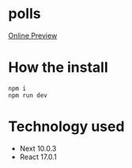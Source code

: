 # polls
[Online Preview](https://polls-nine.vercel.app "Online Preview")

# How the install
```
npm i
npm run dev
```

# Technology used
- Next 10.0.3
- React 17.0.1
